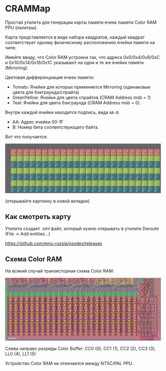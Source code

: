 # CRAMMap

Простая утилита для генерации карты памяти ячеек памяти Color RAM PPU (палитры).

Карта представляется в виде набора квадратов, каждый квадрат соответствует одному физическому расположению ячейки памяти на чипе.

Имейте ввиду, что Color RAM устроена так, что адреса 0x0/0x4/0x8/0xC и 0x10/0x14/0x18/0x1C указывают на одни и те же ячейки памяти (Mirroring).

Цветовая дифференциация ячеек памяти:
- Tomato: Ячейки для которых применяется Mirroring (одинаковые цвета для бэкграунда/спрайта)
- GreenYellow: Ячейки для цвета спрайтов (CRAM Address msb = 1)
- Teal: Ячейки для цвета бэкграунда (CRAM Address msb = 0)

Внутри каждой ячейки находится подпись, вида `AA-B`:
- AA: Адрес ячейки 00-1F
- B: Номер бита соответствующего байта.

Вот что получается:

![crammap.png](crammap.png)

(открывайте картинку в новой вкладке)

## Как смотреть карту

Утилита создает .xml файл, который нужно открывать в утилите Deroute (File -> Add entities...)

https://github.com/emu-russia/psxdev/releases

## Схема Color RAM

На всякий случай транзисторная схема Color RAM:

![cram_tran](cram_tran.jpg)

Слева направо разряды Color Buffer: CC0 (0), CC1 (1), CC2 (2), CC3 (3), LL0 (4), LL1 (5)

Устройство Color RAM не отличается между NTSC/PAL PPU.
